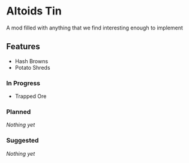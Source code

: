 # Altoids Tin

A mod filled with anything that we find interesting enough to implement

## Features

- Hash Browns
- Potato Shreds

### In Progress

- Trapped Ore

### Planned

*Nothing yet*

### Suggested

*Nothing yet*